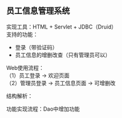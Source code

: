 ## 员工信息管理系统
实现工具：HTML + Servlet + JDBC（Druid）  
支持的功能：
- 登录（带验证码）
- 员工信息的增删改查（只有管理员可以）

Web使用流程：  
（1）员工登录 -> 欢迎页面  
（2）管理员登录 -> 员工信息页面 -> 可增删改  

结构解析：


功能实现流程：Dao中增加功能
